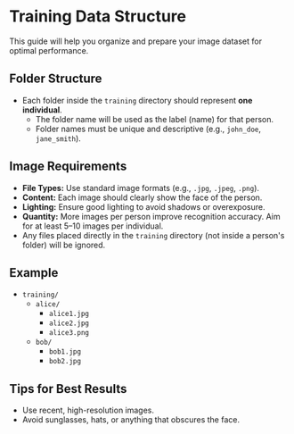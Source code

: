 # Training Data Structure
This guide will help you organize and prepare your image dataset for optimal performance.

## Folder Structure
- Each folder inside the `training` directory should represent **one individual**.
    - The folder name will be used as the label (name) for that person.
    - Folder names must be unique and descriptive (e.g., `john_doe`, `jane_smith`).

## Image Requirements
- **File Types:** Use standard image formats (e.g., `.jpg`, `.jpeg`, `.png`).
- **Content:** Each image should clearly show the face of the person.
- **Lighting:** Ensure good lighting to avoid shadows or overexposure.
- **Quantity:** More images per person improve recognition accuracy. Aim for at least 5–10 images per individual.
- Any files placed directly in the `training` directory (not inside a person's folder) will be ignored.

## Example
- `training/`
    - `alice/`
        - `alice1.jpg`
        - `alice2.jpg`
        - `alice3.png`
    - `bob/`
        - `bob1.jpg`
        - `bob2.jpg`

## Tips for Best Results
- Use recent, high-resolution images.
- Avoid sunglasses, hats, or anything that obscures the face.